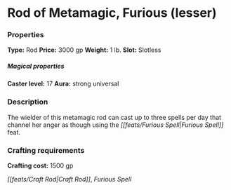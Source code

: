 ﻿---
Title: "Rod of Metamagic, Furious (lesser)"
Type: "Rod"
Price: "3000 gp"
Weight: "1 lb."
Slot: "Slotless"
Caster level: "17"
Aura: "strong universal"
Description: |
  "The wielder of this metamagic rod can cast up to three spells per day that channel her anger as though using the Furious Spell feat."
Crafting cost: "1500 gp"
Sources: "['Occult Adventures']"
---

# Rod of Metamagic, Furious (lesser)

### Properties

**Type:** Rod **Price:** 3000 gp **Weight:** 1 lb. **Slot:** Slotless

##### Magical properties

**Caster level:** 17 **Aura:** strong universal

### Description

The wielder of this metamagic rod can cast up to three spells per day that channel her anger as though using the _[[feats/Furious Spell|Furious Spell]]_ feat.

### Crafting requirements

**Crafting cost:** 1500 gp

_[[feats/Craft Rod|Craft Rod]]_, _Furious Spell_


